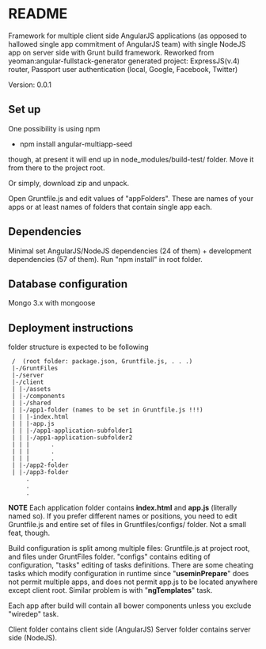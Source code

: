 # README #

Framework for multiple client side AngularJS applications (as opposed to hallowed single app commitment of AngularJS team) with single NodeJS app on server side with Grunt build framework. Reworked from yeoman:angular-fullstack-generator generated project: ExpressJS(v.4) router, Passport user authentication (local, Google, Facebook, Twitter)


 Version: 0.0.1

## Set up

One possibility is using npm
- npm install angular-multiapp-seed

though, at present it will end up in node_modules/build-test/ folder. Move it from there to the project root.

Or simply, download zip and unpack.

Open Gruntfile.js and edit values of "appFolders". These are names of your apps or at least names of folders that contain single app each.

## Dependencies
Minimal set AngularJS/NodeJS dependencies (24 of them) + development dependencies (57 of them). Run "npm install" in root folder.

## Database configuration
Mongo 3.x with mongoose


## Deployment instructions

  folder structure is expected to be following
         
     /  (root folder: package.json, Gruntfile.js, . . .)                                                       
     |-/GruntFiles                                             
     |-/server                                                 
     |-/client                                                 
     | |-/assets                                                 
     | |-/components                                             
     | |-/shared                                                 
     | |-/app1-folder (names to be set in Gruntfile.js !!!)      
     | | |-index.html                                            
     | | |-app.js                                                
     | | |-/app1-application-subfolder1                          
     | | |-/app1-application-subfolder2                          
     | | |      .                                                   
     | | |      .                                                  
     | | |      .                                                 
     | |-/app2-folder                                            
     | |-/app3-folder                                            
         .                                                     
         .                                                     
         .                                                     

  **NOTE**
   Each application folder contains **index.html** and **app.js** (literally named so). If you prefer different names or positions, you need to edit Gruntfile.js and entire set of files in Gruntfiles/configs/ folder. Not a small feat, though.

Build configuration is split among multiple files: Gruntfile.js at project root, and files under GruntFiles folder. "configs" contains editing of configuration, "tasks" editing of tasks definitions. There are some cheating tasks which modify configuration in runtime since "**useminPrepare**" does not permit multiple apps, and does not permit app.js to be located anywhere except client root. Similar problem is with "**ngTemplates**" task.

Each app after build will contain all bower components unless you exclude "wiredep" task.

Client folder contains client side (AngularJS)
Server folder contains server side (NodeJS). 
